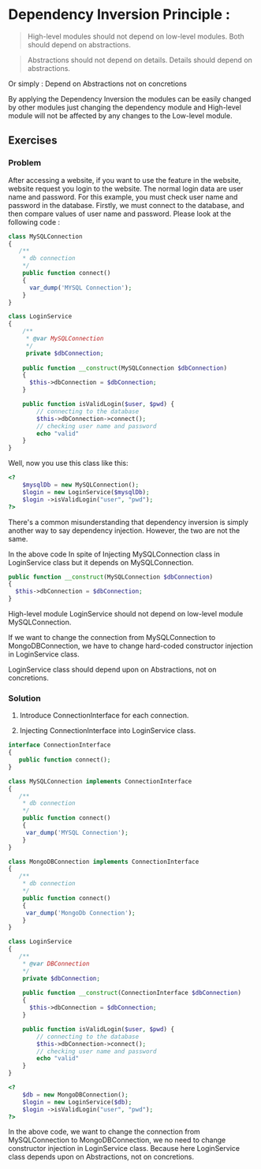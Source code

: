 # Dependency Inversion Principle :

> High-level modules should not depend on low-level modules. Both should depend on abstractions.

> Abstractions should not depend on details. Details should depend on abstractions.

Or simply : Depend on Abstractions not on concretions

By applying the Dependency Inversion the modules can be easily changed by other modules just 
changing the dependency module and High-level module will not be affected by any changes to 
the Low-level module.

## Exercises

### Problem

After accessing a website, if you want to use the feature in the website, website request you login to the website.
The normal login data are user name and password.
For this example, you must check user name and password in the database. Firstly, we must connect to the database, and then compare values of user name and password.
Please look at the following code :

```php
class MySQLConnection
{
   /**
    * db connection
    */
    public function connect()
    {
      var_dump('MYSQL Connection');
    }
}

class LoginService
{    
    /**
     * @var MySQLConnection
     */
     private $dbConnection;
     
    public function __construct(MySQLConnection $dbConnection) 
    {
      $this->dbConnection = $dbConnection;
    }

    public function isValidLogin($user, $pwd) {
        // connecting to the database
        $this->dbConnection->connect();
        // checking user name and password
        echo "valid"
    }
}
```

Well, now you use this class like this:
```php
<?
    $mysqlDb = new MySQLConnection();
    $login = new LoginService($mysqlDb);
    $login ->isValidLogin("user", "pwd");
?>
```

There's a common misunderstanding that dependency inversion is simply another way to say dependency injection. However, the two are not the same.

In the above code In spite of Injecting MySQLConnection class in LoginService class but it depends on MySQLConnection.

```php
public function __construct(MySQLConnection $dbConnection) 
{
  $this->dbConnection = $dbConnection;
}
```   

High-level module LoginService should not depend on low-level module MySQLConnection.

If we want to change the connection from MySQLConnection to MongoDBConnection, we have to change hard-coded constructor injection in LoginService class.

LoginService class should depend upon on Abstractions, not on concretions. 

### Solution

1. Introduce ConnectionInterface for each connection.

2. Injecting ConnectionInterface into LoginService class.

```php
interface ConnectionInterface
{
   public function connect();
}

class MySQLConnection implements ConnectionInterface
{
   /**
    * db connection
    */
    public function connect()
    {
     var_dump('MYSQL Connection');
    }
}

class MongoDBConnection implements ConnectionInterface
{
   /**
    * db connection
    */
    public function connect()
    {
     var_dump('MongoDb Connection');
    }
}

class LoginService
{
   /**
    * @var DBConnection
    */
    private $dbConnection;
    
    public function __construct(ConnectionInterface $dbConnection)
    {
      $this->dbConnection = $dbConnection;
    }

    public function isValidLogin($user, $pwd) {
        // connecting to the database
        $this->dbConnection->connect();
        // checking user name and password
        echo "valid"
    }
}
```

```php
<?
    $db = new MongoDBConnection();
    $login = new LoginService($db);
    $login ->isValidLogin("user", "pwd");
?>
```

In the above code, we want to change the connection from MySQLConnection to MongoDBConnection, we no need to change constructor injection in LoginService class. Because here LoginService class depends upon on Abstractions, not on concretions.
